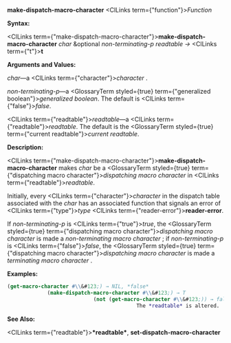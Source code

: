 **make-dispatch-macro-character** <ClLinks  term={"function"}><i>Function</i></ClLinks> 



**Syntax:** 



<ClLinks  term={"make-dispatch-macro-character"}><b>make-dispatch-macro-character</b></ClLinks> *char* &amp;optional *non-terminating-p readtable →* <ClLinks  term={"t"}><b>t</b></ClLinks> 



**Arguments and Values:** 



*char*—a <ClLinks  term={"character"}><i>character</i></ClLinks> . 



*non-terminating-p*—a <GlossaryTerm styled={true} term={"generalized boolean"}><i>generalized boolean</i></GlossaryTerm>. The default is <ClLinks  term={"false"}><i>false</i></ClLinks>. 



<ClLinks  term={"readtable"}><i>readtable</i></ClLinks>—a <ClLinks  term={"readtable"}><i>readtable</i></ClLinks>. The default is the <GlossaryTerm styled={true} term={"current readtable"}><i>current readtable</i></GlossaryTerm>. 



**Description:** 



<ClLinks  term={"make-dispatch-macro-character"}><b>make-dispatch-macro-character</b></ClLinks> makes *char* be a <GlossaryTerm styled={true} term={"dispatching macro character"}><i>dispatching macro character</i></GlossaryTerm> in <ClLinks  term={"readtable"}><i>readtable</i></ClLinks>. 



Initially, every <ClLinks  term={"character"}><i>character</i></ClLinks> in the dispatch table associated with the *char* has an associated function that signals an error of <ClLinks  term={"type"}><i>type</i></ClLinks> <ClLinks  term={"reader-error"}><b>reader-error</b></ClLinks>. 







 



 



If *non-terminating-p* is <ClLinks  term={"true"}><i>true</i></ClLinks>, the <GlossaryTerm styled={true} term={"dispatching macro character"}><i>dispatching macro character</i></GlossaryTerm> is made a *non-terminating macro character* ; if *non-terminating-p* is <ClLinks  term={"false"}><i>false</i></ClLinks>, the <GlossaryTerm styled={true} term={"dispatching macro character"}><i>dispatching macro character</i></GlossaryTerm> is made a *terminating macro character* . 



**Examples:**
```lisp
(get-macro-character #\\&#123;) → NIL, *false* 
		     (make-dispatch-macro-character #\\&#123;) → T 
						    (not (get-macro-character #\\&#123;)) → false 
									      The *readtable* is altered. 
```
**See Also:** 



<ClLinks  term={"readtable"}><b>\*readtable\*</b></ClLinks>, **set-dispatch-macro-character** 



